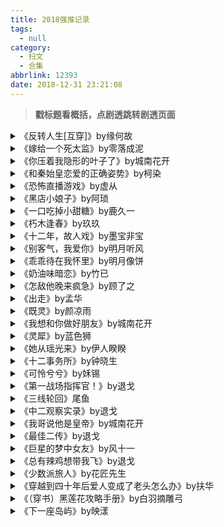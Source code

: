 ```yaml
---
title: 2018强推记录
tags:
  - null
category:
  - 扫文
  - 合集
abbrlink: 12393
date: 2018-12-31 23:21:08
---
```

<meta name="referrer" content="no-referrer" />

> **戳标题看概括，点剧透跳转剧透页面**

<!-- more -->

<details>
<summary>《反转人生[互穿]》by缘何故</summary>
女主是家境贫困沉默寡言的学霸，男主是家境优渥怼天怼地的校霸，两人的生活都有不如意的地方，却在灵魂互换后产生翻天覆地的变化。女主无意间改善了男主与家人间的关系，也从男主的小伙伴身上感受到未曾体验过的友谊；男主改变了女主在同学们眼里的形象变得受欢迎，也从女主的家人那儿获得温暖。

[剧透](/post/14299/)
</details>

<details>
<summary>《嫁给一个死太监》by零落成泥</summary>
女主刚穿过去时恰好是原身撞头自杀之后，起因是原身被父亲送给太监也就是男主但原身不愿意。女主为了过上好日子就想办法讨好男主，男主经常被不按常理出牌的女主搞得很头痛，发现女主并不轻视自己的身份后就动心了。女主喜欢上男主后更是主动撩拨，可男主却因自卑而不信，直到被奸人陷害，看到女主为了他四处奔波，才终于相信他们是彼此相爱的。

[剧透](/post/13760/)
</details>

<details>
<summary>《你压着我隐形的叶子了》by城南花开</summary>
女主是千年老藤，多年后化成人形下山当高中生，发现班长男主是她惧怕的熊猫精，但男主对自己的身份毫不知情。没多久大家就发现女主认为自己是妖精，脑补她过去受到什么创伤，于是就配合着演戏，直到某天男主看见女主现出原形三观尽毁，接受了自己非人类的事实，和女主一起寻找人妖共存的道路。

[剧透](/post/9968/)
</details>

<details>
<summary>《和秦始皇恋爱的正确姿势》by柯染</summary>
女主被研究所挑中穿回古代复活精神文化，奈何机器出bug穿越回秦始皇小时候，女主只好乖乖当奴婢等着长大，未曾想没多久就与小皇帝有了交集。男主看出女主的古怪便将她留在身边，渐渐地被成天忧国忧民的女主所吸引，剧情过半得知女主来自千年后。女主在与男主互通心意并生了个娃后被告知回不去现代，于是就留下来继续游学，也没有向男主剧透历史。基本无虐。

[剧透](/post/37020/)
</details>

<details>
<summary>《恐怖直播游戏》by虚从</summary>
女主扫了别人发给她的二维码之后，手机上出现房间里唯有主播一人的杀人直播间，由观众送礼物指定凌虐手段，主播就会被相同的方法无形中虐死，现实中则是突然失踪实际死亡。之后每晚固定时间都会上演直播，且只有扫了二维码的人才能看到。慌乱之下女主把这件事告诉了分手多年的男主，做道士的男主自然是相信了女主的话，并和她一起找出这件事背后的真相。

[剧透](/post/52146/)
</details>

<details>
<summary>《黑店小娘子》by阿琐</summary>
女主被见钱眼开的继母卖给传闻中的黑店掌柜当媳妇儿，刚来的几天女主誓死不从想办法逃跑，男主也只好冷下脸来威胁。在相处几日后女主渐渐发现这里并不是黑店，男主以及店里的大家都对自己很好，便心甘情愿留下来当小娘子。在这里女主见识了形形色色的客人，更是与其中几位成为挚友。

[剧透](/post/62535/)
</details>

<details>
<summary>《一口吃掉小甜糖》by鹿久一</summary>
初中时女主成为了男主的同桌，女主胆小害羞，男主老爱欺负她，实际上却又温柔体贴，女主喜欢被他欺负又不敢表明自己的小心思。男主心底死活不肯承认喜欢女主，在被女主偷亲后还是彻底沦陷了。两人高中正式在一起，由于是双学霸的缘故也没人阻拦，没有讨厌的男女配，从头甜到尾。

[剧透](/post/44280/)
</details>

<details>
<summary>《朽木逢春》by玖玖</summary>
男女主青梅竹马，男主小学时为了吸引女主的注意总爱欺负她，导致女主曾一度很讨厌男主，上初中后在基友的开导下男主开始对女主好，女主因家境问题外表坚强实则自卑，男主就给她买好吃的，替她解决各种问题。原本两人只差捅破那层窗纸没有实际展开，直到老师发现苗头把女主妈妈叫来，女主在大庭广众之下被妈妈扇耳光，产生叛逆情绪决定和男主在一起。高三时女主出国一段时间，两人冷战，不过很快和好，除此之外感情戏全程甜甜甜。

[剧透](/post/27656/)
</details>

<details>
<summary>《十二年，故人戏》by墨宝非宝</summary>

[剧透](/post/55202/)
</details>

<details>
<summary>《别客气，我爱你》by明月听风</summary>
女主是有创意有天赋的厨师，男主是创业中的老总，二人原先没多少交集，后来女主进了男主公司当厨娘。女主纵使负债累累也没失去对生活的热忱，爱好下厨，理想是当厨神，在事业上遭到打击却不得不振作起来的男主被安慰，原有的几分好感也变为喜爱。男女主感情戏水到渠成，二人相互扶持为各自的理想而奋斗。

[剧透](/post/11125/)
</details>

<details>
<summary>《乖乖待在我怀里》by明月像饼</summary>
男女主是未婚夫妻，女主很早就爱上男主，可原本是天之骄子的男主在截肢没了一条腿后变得阴晴不定，喜欢女主也不自知，只会对她口出恶言，女主知道男主傲娇纵容他，大胆调戏表白爱意，直到男主触她底线，女主冷脸男主后悔，开始撒泼追妻。

[剧透](/post/49662/)
</details>

<details>
<summary>《奶油味暗恋》by竹已</summary>
男女主青梅竹马，两人表面上一直在互怼，其实关系很好很好，男主看起来对女主爱理不理的样子，实际上已经暗恋女主很多年了，女主懵懂未开窍，直到被炮灰女配无意中点破心思才反应过来，然后开始倒追男主计划。

[剧透](/post/21588/)
</details>

<details>
<summary>《怎敌他晚来疯急》by顾了之</summary>
男女主上辈子是夫妻，女主临盆后被人所害，男主带着孩子一起穿越到三十年后寻找女主的转世。女主转世后是长公主，男主就死皮赖脸留在女主身边保护她。

[剧透](/post/35989/)
</details>

<details>
<summary>《出走》by孟华</summary>
男女主青梅竹马，女主在婚期临近之际出走，因为她怀疑男主对自己的感情并非爱情，年少时男主欣赏的女配才是他的良人。结局女配告诉女主其实事情早有定论，迟钝的男主也找回女主告诉她他爱她。

[剧透](/post/39145/)
</details>

<details>
<summary>《既灵》by颜凉雨</summary>
女主是捉妖师，下山捉妖时恰好发现妖怪的气息来自男主家，二人边斗嘴边协力解决妖怪，还引出了男主的身世之谜。为消灭五大妖怪助男主成仙，男女主外加另一个捉妖师一起踏上捉妖之路，期间还结识了第四位伙伴狼妖，以及时不时为他们提供帮助的第五位伙伴上仙。剧情环环相扣，引人入胜，后半段揭穿了事情背后的阴谋，没有绝对的坏人，虽然都罪有应得，但还好每个人都释然了。

[剧透](/post/2910/)
</details>

<details>
<summary>《我想和你做好朋友》by城南花开</summary>
女主被亲生父母虐待导致害怕与人接触，在被现在的养父母送进小学一年级后努力想要交朋友，同桌男主是个智商超群个性沉稳的天才，他看出女主的无措，耐心地帮助女主走出阴影。剧情过半男主跳级读大学，多年后男女主在高中重逢继续做同桌，很快就暗生情愫，最后男女主男女配的恋情都有圆满的结局。

[剧透](/post/35355/)
</details>

<details>
<summary>《灵犀》by蓝色狮</summary>
东海龙族小公主女主为了寻找生死不明的哥哥的下落独自一人上路，因为人傻钱多被人惦记上，男主一行人也惦记着她的宝物救她一命，本该早早分道扬镳，男主却一次又一次无法丢下女主不管随她前行，未曾想这其中还涉及到百年前的大事件。

[剧透](/post/28798/)
</details>

<details>
<summary>《她从瑶光来》by伊人睽睽</summary>
初出江湖的男主逃离魔教时遇到魔教教主女主，以为她也是被拐来魔教的小姑娘便带着她一起逃跑，后来又误以为她是魔教妖女仍不忍抛下她，一路上劝说女主离开魔教，直到身份揭晓那刻男主心灰意冷，奈何已无法放手，只好将错就错呆在女主身边。女主也同样早早被耿直热情的男主所打动，然而身上肩负着魔教的未来无法轻易言爱。男主渐渐懂得了江湖没有绝对的是非，在最终正魔两道大战结束后，男主还是选择了陪女主留下来。

[剧透](/post/46080/)
</details>

<details>
<summary>《十二事务所》by钟晓生</summary>
男主就是传说中别人家的孩子，男女主青梅竹马，女主大学因心理疾病而缺考延毕，正愁找不到工作时男主从海外归来，女主就去男主的心理咨询事务所上班。男女主互相暗恋，女主是男主青春期治疗心理疾病的钥匙，男主亦是女主解决疾病的关键，最后水到渠成在一起啦。

[剧透](/post/54485/)
</details>

<details>
<summary>《可怜兮兮》by姀锡</summary>
女主被拐卖后被男主父亲买了下来，但男主父亲是个酒鬼不管事，相当于男女主从小就相依为命。男主是个孩子王，爱欺负女主，导致女主说话结巴越发地怂了，可男主不允许别人欺负女主，校内校外护着她，偶尔对她好，所以女主对男主是又爱又怨的。两人直到大学毕业都一直在一起，也确定了关系，然而男主被迫接管破烂公司，要和别人联姻，在订婚当天女主才知晓，三年后男主丢开挽救回来的公司重新追求女主。

[剧透](/post/1828/)
</details>

<details>
<summary>《第一战场指挥官！》by退戈</summary>
啊！！！太忒么好看啦！！！为什么才两百多章！为什么这么短小！！完全不够看！！
简单概括一下就是将军女主穿越到未来从小兵一路路爬到第一指挥官的爽文。

[剧透](/post/54303/)
</details>

<details>
<summary>《三线轮回》尾鱼</summary>

[剧透](/post/40498/)
</details>

<details>
<summary>《中二观察实录》by退戈</summary>
女主在加班时突然穿越回高三，后续展开却与记忆中的不同，记忆中的高三充满诸多遗憾，这里的高三虽然每天都鸡飞狗跳但又肆意快活。

[剧透](/post/6068/)
</details>

<details>
<summary>《我哥说他是皇帝》by城南花开</summary>
少年皇帝男主古穿今，穿越到女主（无血缘）的堂哥身上被女主捡回家，男女主都没有亲人，虽然家境穷困，但相依为命的两人都乐观地面对生活。后来男女主时不时会穿越回古代，致力造福百姓，每次穿回来都发现历史在逐渐改变。

[剧透](/post/12320/)
</details>

<details>
<summary>《最佳二传》by退戈</summary>
男主小时候把女主带入排球的世界，后来分开多年再次重逢，女主转进了男主的学校。女主个子不高，却是技术型全能选手，男主把她介绍进省队，开启了女主的职业之路。

[剧透](/post/24880/)
</details>

<details>
<summary>《巨星的梦中女友》by风十一</summary>
男主是有天赋但性格高冷不合群的训练生，女主因身材问题而被同学孤立导致有点自卑，这样的两人在某天入睡前突然能看见对方一天的生活，然后会在一个空间里独处直至醒来，平时还能召唤对方上自己身解决问题。在彼此教做人的过程中男女主暗生情愫，就算两人不在同一个世界也不在乎，所幸结局男主来到女主的世界与她重逢了。

[剧透](/post/17973/)
</details>

<details>
<summary>《总有辣鸡想带我飞》by退戈</summary>
女主穿越到未来打全息网游，把新区搅得鸡飞狗跳，实力高强却因嘴欠拉了一大波仇恨，男主看上她的天赋把她拉进正缺人的战队，女主在夺冠之路上携同队友们飞快地成长。

[剧透](/post/19786/)
</details>

<details>
<summary>《少数派旅人》by花匠先生</summary>
女主只要看见死物就能让死物以幽灵状态复活，在一次意外中作为男主妹妹死亡现场的目击证人而与男主有了牵连。男主想和女主在一起，女主却因为自己有精神病而抗拒，最终在多位配角的助攻下，女主决定勇敢一次接受了男主。

[剧透](/post/49197/)
</details>

<details>
<summary>《穿越到四十年后爱人变成了老头怎么办》by扶华</summary>
女主在和男主婚后一年的某天出门买菜时突然穿越到四十年后被男主认领，最初女主还有点看不懂男主面对老夫少妻的心态，后来从朋友们的口中逐渐了解到男主在这四十年间一直没放弃过寻找妻子。

[剧透](/post/44406/)
</details>

<details>
<summary>《（穿书）黑莲花攻略手册》by白羽摘雕弓</summary>
在书中男主对姐姐爱而不得，女主穿越后的原身暗恋姐姐的交往对象于是搞破坏，最后被男主害得惨兮兮。女主穿书后的任务就是维持原身人设不崩同时还要攻略黑莲花男主。女主就这么跟着主角团一起上路边捉妖边执行任务。

[剧透](/post/1503/)
</details>

<details>
<summary>《下一座岛屿》by映漾</summary>
女主不擅社交，在被公司辞退后为了逃避现实瞒着父母来到离岛当志愿者，遇到同样是志愿者的男主。二人都察觉到彼此动心了，却因为双方是不同世界的人因此都选择不戳破，直到一起意外发生，男主决定向女主告白。两个对生活产生迷茫绝望的人因为有了对方的存在而努力去学着直面现实做更好的自己，相互救赎，很暖心的一篇文！

[剧透](/post/44380/)
</details>
